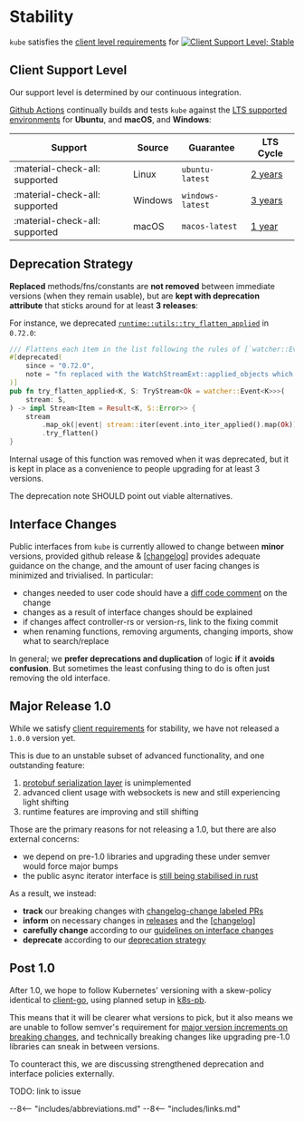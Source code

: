 # Stability

`kube` satisfies the [client level requirements](https://github.com/kubernetes/design-proposals-archive/blob/main/api-machinery/csi-new-client-library-procedure.md#client-support-level) for [![Client Support Level; Stable](https://img.shields.io/badge/kubernetes%20client-stable-green.svg?style=plastic&colorA=306CE8)](https://github.com/kubernetes/design-proposals-archive/blob/main/api-machinery/csi-new-client-library-procedure.md#client-support-level)

## Client Support Level

Our support level is determined by our continuous integration.

[Github Actions](https://github.com/kube-rs/kube-rs/actions/workflows/ci.yml) continually builds and tests `kube` against the [LTS supported environments](https://github.com/actions/virtual-environments#available-environments) for **Ubuntu**, and **macOS**, and **Windows**:

| Support                        | Source         | Guarantee        | LTS Cycle  |
| ------------------------------ | -------------- | ---------------- | ---------- |
| :material-check-all: supported | Linux          | `ubuntu-latest`  | [2 years](https://ubuntu.com/about/release-cycle)    |
| :material-check-all: supported | Windows        | `windows-latest` | [3 years](https://docs.microsoft.com/en-us/windows-server/get-started/windows-server-release-info)    |
| :material-check-all: supported | macOS          | `macos-latest`   | [1 year](https://en.wikipedia.org/wiki/MacOS_version_history#Releases)   |


<!-- TODO: once our e2e setup improves, also print a table of
tested Kubernetes flavours such as EKS, GKE, AKS, K3s -->

## Deprecation Strategy

**Replaced** methods/fns/constants are **not removed** between immediate versions (when they remain usable), but are **kept with deprecation attribute** that sticks around for at least **3 releases**:

For instance, we deprecated [`runtime::utils::try_flatten_applied`](https://github.com/kube-rs/kube-rs/blob/d0bf02f9c0783a3087b83633f2fa899d8539e91d/kube-runtime/src/utils/mod.rs) in `0.72.0`:

```rust
/// Flattens each item in the list following the rules of [`watcher::Event::into_iter_applied`].
#[deprecated(
    since = "0.72.0",
    note = "fn replaced with the WatchStreamExt::applied_objects which can be chained onto watcher. Add `use kube::runtime::WatchStreamExt;` and call `stream.applied_objects()` instead. This function will be removed in 0.75.0."
)]
pub fn try_flatten_applied<K, S: TryStream<Ok = watcher::Event<K>>>(
    stream: S,
) -> impl Stream<Item = Result<K, S::Error>> {
    stream
        .map_ok(|event| stream::iter(event.into_iter_applied().map(Ok)))
        .try_flatten()
}
```

Internal usage of this function was removed when it was deprecated, but it is kept in place as a convenience to people upgrading for at least 3 versions.

The deprecation note SHOULD point out viable alternatives.

## Interface Changes

Public interfaces from `kube` is currently allowed to change between **minor** versions, provided github release & [[changelog]] provides adequate guidance on the change, and the amount of user facing changes is minimized and trivialised. In particular:

- changes needed to user code should have a [diff code comment](https://github.com/kube-rs/kube-rs/releases/tag/0.73.0) on the change
- changes as a result of interface changes should be explained
- if changes affect controller-rs or version-rs, link to the fixing commit
- when renaming functions, removing arguments, changing imports, show what to search/replace

In general; we **prefer deprecations and duplication** of logic **if** it **avoids confusion**. But sometimes the least confusing thing to do is often just removing the old interface.

## Major Release 1.0

While we satisfy [client requirements](https://github.com/kubernetes/design-proposals-archive/blob/main/api-machinery/csi-new-client-library-procedure.md#client-support-level) for stability, we have not released a `1.0.0` version yet.

This is due to an unstable subset of advanced functionality, and one outstanding feature:

1. [protobuf serialization layer](https://github.com/kube-rs/kube-rs/issues/725) is unimplemented
2. advanced client usage with websockets is new and still experiencing light shifting
3. runtime features are improving and still shifting

Those are the primary reasons for not releasing a 1.0, but there are also external concerns:

- we depend on pre-1.0 libraries and upgrading these under semver would force major bumps
- the public async iterator interface is [still being stabilised in rust](https://github.com/rust-lang/rust/issues/79024)

As a result, we instead:

- **track** our breaking changes with [changelog-change labeled PRs](https://github.com/kube-rs/kube-rs/pulls?q=is%3Apr+label%3Achangelog-change+is%3Aclosed)
- **inform** on necessary changes in [releases](https://github.com/kube-rs/kube-rs/releases) and the [[changelog]]
- **carefully change** according to our [guidelines on interface changes](#interface-changes)
- **deprecate** according to our [deprecation strategy](#deprecation-strategy)

## Post 1.0

After 1.0, we hope to follow Kubernetes' versioning with a skew-policy identical to [client-go](https://github.com/kubernetes/client-go#compatibility-matrix), using planned setup in [k8s-pb](https://github.com/kube-rs/k8s-pb/issues/10).

This means that it will be clearer what versions to pick, but it also means we are unable to follow semver's requirement for [major version increments on breaking changes](https://semver.org/spec/v1.0.0.html#spec-item-10), and technically breaking changes like upgrading pre-1.0 libraries can sneak in between versions.

To counteract this, we are discussing strengthened deprecation and interface policies externally.

TODO: link to issue

<!--
## Panic Policy
TODO: need to address this at some point.
-->

--8<-- "includes/abbreviations.md"
--8<-- "includes/links.md"

[//begin]: # "Autogenerated link references for markdown compatibility"
[changelog]: changelog "Changelog"
[//end]: # "Autogenerated link references"

